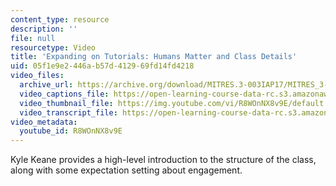 ```yaml
---
content_type: resource
description: ''
file: null
resourcetype: Video
title: 'Expanding on Tutorials: Humans Matter and Class Details'
uid: 05f1e9e2-446a-b57d-4129-69fd14fd4218
video_files:
  archive_url: https://archive.org/download/MITRES.3-003IAP17/MITRES_3-003IAP17_Class_Activities_11_300k.mp4
  video_captions_file: https://open-learning-course-data-rc.s3.amazonaws.com/res-3-003-learn-to-build-your-own-videogame-with-the-unity-game-engine-and-microsoft-kinect-january-iap-2017/978c12b2d9e559f6b7fca0ee4433b53b_R8WOnNX8v9E.vtt
  video_thumbnail_file: https://img.youtube.com/vi/R8WOnNX8v9E/default.jpg
  video_transcript_file: https://open-learning-course-data-rc.s3.amazonaws.com/res-3-003-learn-to-build-your-own-videogame-with-the-unity-game-engine-and-microsoft-kinect-january-iap-2017/fe87c9ee90c4cb606953de36607a39c0_R8WOnNX8v9E.pdf
video_metadata:
  youtube_id: R8WOnNX8v9E
---
```


Kyle Keane provides a high-level introduction to the structure of the class, along with some expectation setting about engagement.